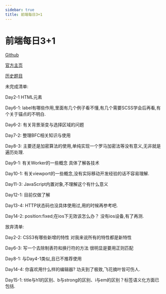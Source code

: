 ```yaml
---
sidebar: true
title: 前端每日3+1
---
```


# 前端每日3+1

[Github](https://github.com/haizlin/fe-interview)

[官方主页](http://www.h-camel.com/index.html)

[历史题目](https://github.com/haizlin/fe-interview/blob/master/category/history.md)

未完成清单:

Day2-1 HTML元素

Day6-1: label有哪些作用,里面有几个例子看不懂,有几个需要SCSS学会后再看,有个关于锚点的不明白.

Day6-2: 有关背景渐变与选择区域的问题

Day7-2: 整理BFC相关知识与使用

Day8-3: 主要还是加密算法的使用,单纯实现一个罗马加密法等没有意义,无非就是遍历处理.

Day9-1: 有关Worker的一些概念 具体了解各技术

Day10-1: 有关viewport的一些概念,没有实际移动开发经验的话不容易理解.

Day11-3: JavaScript内置对象,不理解这个有什么意义

Day12-1: 目前仅做了解

Day13-4: HTTP状态码也没具体使用过,用的时候再参考吧.

Day14-2: position:fixed;在ios下无效该怎么办？ 没有ios设备,有了再测.

放弃清单:

Day2-2: CSS3有哪些新增的特性 对我来说所有的特性都是新特性

Day6-3: 写一个去除制表符和换行符的方法 很明显是要用正则匹配

Day8-1: 与Day4-1类似,且已不推荐使用

Day14-4: 你喜欢用什么样的编辑器? 功夫到了极致,飞花摘叶皆可伤人.

Day15-1: title与h1的区别、b与strong的区别、i与em的区别？标签语义化方面已包括.